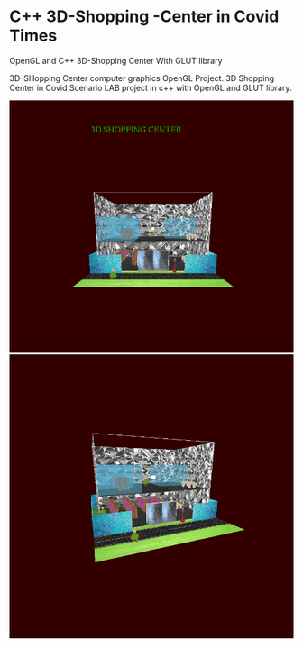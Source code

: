 # C++ 3D-Shopping -Center in Covid Times
OpenGL and C++ 3D-Shopping Center With GLUT library


3D-SHopping Center computer graphics OpenGL Project.
3D Shopping Center in Covid Scenario  LAB project in c++ with OpenGL  and GLUT library.

![screenshot_35](https://github.com/Aashutosh3804/OpenglProject-/blob/main/Screenshot%202021-07-30%20095948.png)
![screenshot_36](https://github.com/Aashutosh3804/OpenglProject-/blob/main/Screenshot%202021-07-30%20100010.png)

